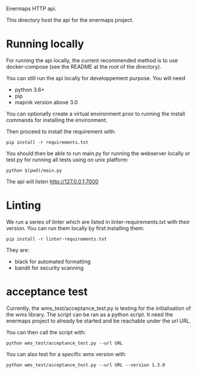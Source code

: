 Enermaps HTTP api.

This directory host the api for the enermaps project.

# Running locally

For running the api locally, the current recommended method 
is to use docker-compose (see the README at the root of the directory).

You can still run the api locally for developpement purpose. You will need

* python 3.6+
* pip
* mapnik version above 3.0

You can optionally create a virtual environment prior to running the install commands for installing the environment.

Then proceed to install the requirement with:

```
pip install -r requirements.txt
```

You should then be able to run main.py for running the webserver locally or test.py for running all tests using on unix platform:

```
python $(pwd)/main.py
```
The api will listen http://127.0.0.1:7000

# Linting

We run a series of linter which are listed in linter-requirements.txt with their version. 
You can run them locally by first installing them:

```
pip install -r linter-requirements.txt
```
They are:

* black for automated formatting
* bandit for security scanning

# acceptance test 

Currently, the wms_test/acceptance_test.py is testing for the initialisation of the wms library.
The script can be ran as a python script. It need the enermaps project to already be started and be reachable 
under the url URL.

You can then call the script with:

```
python wms_test/acceptance_test.py --url URL
```

You can also test for a specific wms version with 

```
python wms_test/acceptance_test.py --url URL --version 1.3.0
```

